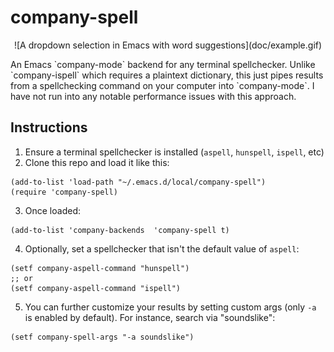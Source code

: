 # company-spell
<p align="center">
![A dropdown selection in Emacs with word suggestions](doc/example.gif)
</p>
An Emacs `company-mode` backend for any terminal spellchecker. Unlike `company-ispell` which requires a plaintext dictionary, this just pipes results from a spellchecking command on your computer into `company-mode`. I have not run into any notable performance issues with this approach.

## Instructions

1. Ensure a terminal spellchecker is installed (`aspell`, `hunspell`, `ispell`, etc)
2. Clone this repo and load it like this:
```
(add-to-list 'load-path "~/.emacs.d/local/company-spell")
(require 'company-spell)
```
3. Once loaded:
```
(add-to-list 'company-backends  'company-spell t)
```
4. Optionally, set a spellchecker that isn't the default value of `aspell`:
```
(setf company-aspell-command "hunspell")
;; or
(setf company-aspell-command "ispell")
```
5. You can further customize your results by setting custom args (only `-a` is enabled by default). For instance, search via "soundslike":
```
(setf company-spell-args "-a soundslike")
```
